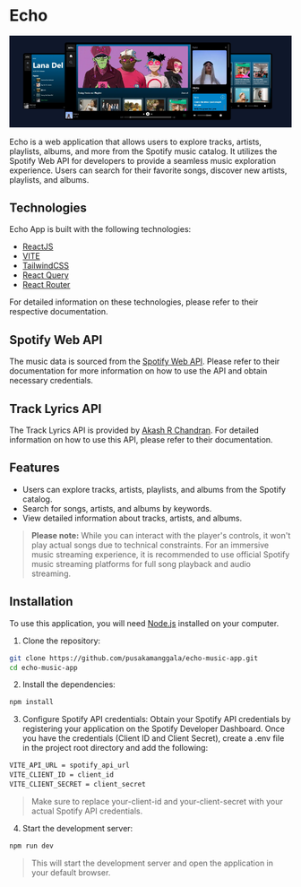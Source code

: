 # Echo

![Page Screenshot](public/Screenshot.png)

Echo is a web application that allows users to explore tracks, artists, playlists, albums, and more from the Spotify music catalog. It utilizes the Spotify Web API for developers to provide a seamless music exploration experience. Users can search for their favorite songs, discover new artists, playlists, and albums.

## Technologies

Echo App is built with the following technologies:

- [ReactJS](https://reactjs.org/)
- [VITE](https://vitejs.dev/)
- [TailwindCSS](https://tailwindcss.com/)
- [React Query](https://react-query.tanstack.com/)
- [React Router](https://reactrouter.com/)

For detailed information on these technologies, please refer to their respective documentation.

## Spotify Web API

The music data is sourced from the [Spotify Web API](https://developer.spotify.com/documentation/web-api). Please refer to their documentation for more information on how to use the API and obtain necessary credentials.

## Track Lyrics API
The Track Lyrics API is provided by [Akash R Chandran](https://github.com/akashrchandran/spotify-lyrics-api). For detailed information on how to use this API, please refer to their documentation.

## Features

- Users can explore tracks, artists, playlists, and albums from the Spotify catalog.
- Search for songs, artists, and albums by keywords.
- View detailed information about tracks, artists, and albums.

>**Please note:** While you can interact with the player's controls, it won't play actual songs due to technical constraints. For an immersive music streaming experience, it is recommended to use official Spotify music streaming platforms for full song playback and audio streaming.

## Installation

To use this application, you will need [Node.js](https://nodejs.org/) installed on your computer.

1. Clone the repository:
```bash
git clone https://github.com/pusakamanggala/echo-music-app.git
cd echo-music-app
```

2. Install the dependencies:
```bash
npm install
```

3. Configure Spotify API credentials: Obtain your Spotify API credentials by registering your application on the Spotify Developer Dashboard. Once you have the credentials (Client ID and Client Secret), create a .env file in the project root directory and add the following:
 ```bash  
VITE_API_URL = spotify_api_url
VITE_CLIENT_ID = client_id
VITE_CLIENT_SECRET = client_secret
```
>Make sure to replace your-client-id and your-client-secret with your actual Spotify API credentials.

4. Start the development server:
```bash
npm run dev
```
>This will start the development server and open the application in your default browser.

